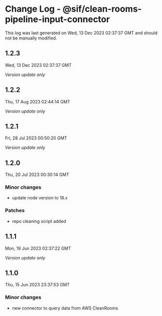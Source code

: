 # Change Log - @sif/clean-rooms-pipeline-input-connector

This log was last generated on Wed, 13 Dec 2023 02:37:37 GMT and should not be manually modified.

## 1.2.3
Wed, 13 Dec 2023 02:37:37 GMT

_Version update only_

## 1.2.2
Thu, 17 Aug 2023 02:44:14 GMT

_Version update only_

## 1.2.1
Fri, 28 Jul 2023 00:50:20 GMT

_Version update only_

## 1.2.0
Thu, 20 Jul 2023 00:30:14 GMT

### Minor changes

- update node version to 18.x

### Patches

- repo cleaning script added

## 1.1.1
Mon, 19 Jun 2023 02:37:22 GMT

_Version update only_

## 1.1.0
Thu, 15 Jun 2023 23:37:53 GMT

### Minor changes

- new connector to query data from AWS CleanRooms

